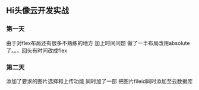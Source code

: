 ## Hi头像云开发实战
### 第一天 
由于对flex布局还有很多不熟练的地方 加上时间问题 做了一半布局改用absolute了。。。回头有时间改成flex
### 第二天
添加了要求的图片选择和上传功能 同时加了一部 把图片fileid同时添加至云数据库
